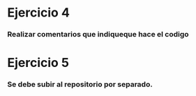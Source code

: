 # Ejercicio 4

### Realizar comentarios que indiqueque hace el codigo

# Ejercicio 5

### Se debe subir al repositorio por separado.